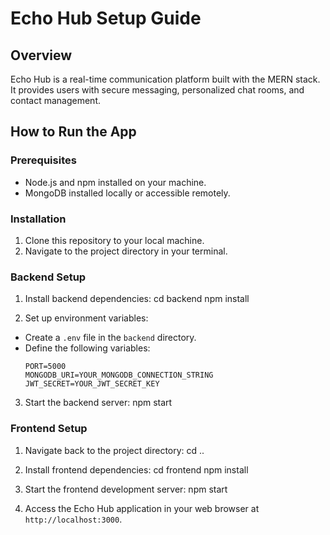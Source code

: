 # Echo Hub Setup Guide

## Overview
Echo Hub is a real-time communication platform built with the MERN stack. It provides users with secure messaging, personalized chat rooms, and contact management.

## How to Run the App

### Prerequisites
- Node.js and npm installed on your machine.
- MongoDB installed locally or accessible remotely.

### Installation
1. Clone this repository to your local machine.
2. Navigate to the project directory in your terminal.

### Backend Setup
1. Install backend dependencies:
cd backend
npm install

2. Set up environment variables:
- Create a `.env` file in the `backend` directory.
- Define the following variables:
  ```
  PORT=5000
  MONGODB_URI=YOUR_MONGODB_CONNECTION_STRING
  JWT_SECRET=YOUR_JWT_SECRET_KEY
  ```

3. Start the backend server:
npm start

### Frontend Setup
1. Navigate back to the project directory:
cd ..


2. Install frontend dependencies:
cd frontend
npm install


3. Start the frontend development server:
npm start

4. Access the Echo Hub application in your web browser at `http://localhost:3000`.
